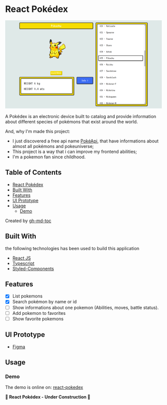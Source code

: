 # React Pokédex

![Print](./images/print.png)

A Pokédex is an electronic device built to catalog and provide information about different species of pokémons that exist around the world.

And, why I'm made this project:

- I just discovered a free api name [PokéApi](https://pokeapi.co/), that have informations about almost all pokémons and pokeuniverse;
- This project is a way that i can improve my frontend abilities;
- I'm a pokemon fan since childhood.


## Table of Contents

- [React Pokédex](#react-pokédex)
- [Built With](#built-with)
- [Features](#features)
- [UI Prototype](#ui-prototype)
- [Usage](#usage)
  - [Demo](#demo)

Created by [gh-md-toc](https://github.com/ekalinin/github-markdown-toc)


## Built With

the following technologies has been used to build this application 

- [React JS](http://reactjs.org/)
- [Typescript](https://www.typescriptlang.org/)
- [Styled-Components](https://styled-components.com/)


## Features

- [x] List pokemons
- [x] Search pokémon by name or id
- [ ] Show informations about one pokemon (Abilities, moves, battle status).
- [ ] Add pokemon to favorites
- [ ] Show favorite pokemons

## UI Prototype

- [Figma](https://www.figma.com/file/lAu8IKqmoLLpCcuAEjtgzJ/pokedex-online?node-id=0%3A1)

## Usage 
### Demo

The demo is online on: [react-pokedex](https://react-pokedex-seven.vercel.app/)

**🚧  React Pokédex - Under Construction 🚧**
